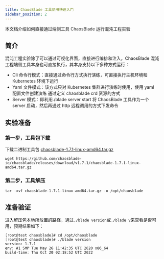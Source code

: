 ```yaml
---
title: ChaosBlade 工具使用快速入门
sidebar_position: 2
---
```


本文档介绍如何直接通过端侧工具 ChaosBlade 运行混沌工程实验

## 简介

混沌工程实验除了可以通过可视化界面，直接进行编排和注入，ChaosBlade 混沌工程端侧工具本身也可直接执行，其本身支持以下多种方式运行：

- Cli 命令行模式：直接通过命令行方式执行演练，可直接执行主机环境和 Kubernetes 环境下运行
- Yaml 文件模式：该方式只对 Kubernetes 集群进行演练时使用，使用 yaml 配置文件创建演练 通过定义 chaosblade crd 资源的方式
- Server 模式：即利用./blade server start 将 ChaosBlade 工具作为一个 server 启动，然后再通过 http 远程调用的方式下发命令

## 实验准备

### 第一步，工具包下载

下载二进制工具包 [chaosblade-1.7.1-linux-amd64.tar.gz](https://github.com/chaosblade-io/chaosblade/releases/download/v1.7.1/chaosblade-1.7.1-linux-amd64.tar.gz)

```shell
wget https://github.com/chaosblade-io/chaosblade/releases/download/v1.7.1/chaosblade-1.7.1-linux-amd64.tar.gz

```

### 第二步，工具解压

```shell
tar -xvf chaosblade-1.7.1-linux-amd64.tar.gz -o /opt/chaosblade
```

## 准备验证

进入解压包本地所放置的路径，通过`./blade version`或`./blade v`来查看是否可用，预期结果如下：

```
[root@test chaosblade]# cd /opt/chaosblade
[root@test chaosblade]# ./blade version
version: 1.7.1
env: #1 SMP Tue May 26 11:42:35 UTC 2020 x86_64
build-time: Thu Oct 20 02:18:52 UTC 2022
```
